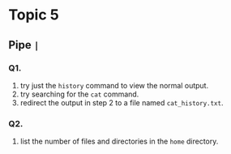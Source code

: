 # Topic 5
## Pipe `|`
### Q1.
1. try just the `history` command to view the normal output. <br>
2. try searching for the `cat` command.<br>
3. redirect the output in step 2 to a file named `cat_history.txt`.<br>
### Q2.
1. list the number of files and directories in the `home` directory.<br>
